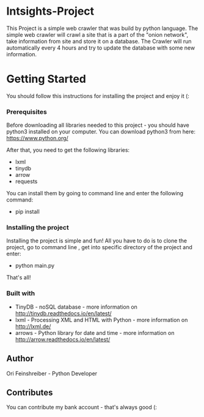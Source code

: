# Intsights-Project #

This Project is a simple web crawler that was build by python language.
The simple web crawler will crawl a site that is a part of the "onion network", take information from site and store it on a database.
The Crawler will run automatically every 4 hours and try to update the database with some new information.



# Getting Started #
You should follow this instructions for installing the project and enjoy it (:
 
### Prerequisites ###
Before downloading all libraries needed to this project - you should have python3 installed on your computer.
You can download python3 from here: https://www.python.org/

After that, you need to get the following libraries:
  - lxml
  - tinydb
  - arrow
  - requests
 
You can install them by going to command line and enter the following command:

  - pip install <Name Of Library>




### Installing the project ###
Installing the project is simple and fun!
All you have to do is to clone the project, go to command line , get into specific directory of the project  and enter:
  - python main.py
  
    
That's all!


### Built with ###
  - TinyDB - noSQL database  - more information on http://tinydb.readthedocs.io/en/latest/
  - lxml - Processing XML and HTML with Python -  more information on http://lxml.de/
  - arrows - Python library for date and time - more information on http://arrow.readthedocs.io/en/latest/
  
## Author ##
 Ori Feinshreiber - Python Developer

## Contributes ##

You can contribute my bank account - that's always good (:



